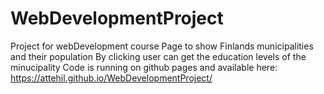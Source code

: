 # WebDevelopmentProject
Project for webDevelopment course
Page to show Finlands municipalities and their population
By clicking user can get the education levels of the minucipality
Code is running on github pages and available here: https://attehil.github.io/WebDevelopmentProject/
